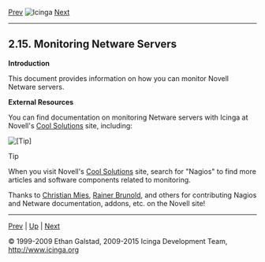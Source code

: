 [Prev](monitoring-linux.md) ![Icinga](../images/logofullsize.png "Icinga") [Next](monitoring-printers.md)

* * * * *

2.15. Monitoring Netware Servers
--------------------------------

**Introduction**

This document provides information on how you can monitor Novell Netware
servers.

**External Resources**

You can find documentation on monitoring Netware servers with Icinga at
Novell's [Cool Solutions](http://www.novell.com/coolsolutions/) site,
including:








![[Tip]](../images/tip.png)

Tip

When you visit Novell's [Cool
Solutions](http://www.novell.com/coolsolutions/) site, search for
"Nagios" to find more articles and software components related to
monitoring.

Thanks to [Christian
Mies](http://www.novell.com/coolsolutions/author/1301.md), [Rainer
Brunold](http://www.novell.com/coolsolutions/author/1525.md), and
others for contributing Nagios and Netware documentation, addons, etc.
on the Novell site!

* * * * *

[Prev](monitoring-linux.md) | [Up](ch02.md) | [Next](monitoring-printers.md)






© 1999-2009 Ethan Galstad, 2009-2015 Icinga Development Team,
http://www.icinga.org
